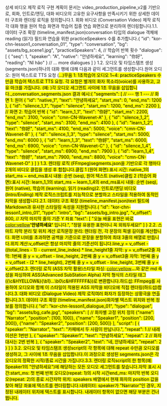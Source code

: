 상세 비디오 제작 로직 구현 계획이 문서는 video_production_pipeline_v2를 기반으로, 회화, 인트로/엔딩, 대화 비디오의 고유한 요구사항을 만족시키기 위한 상세한 데이터 구조와 렌더링 로직을 정의합니다.1. 회화 비디오 (Conversation Video) 제작 로직각 대화 행을 원어 학습 화면과 학습어 집중 연습 화면으로 분리하여 렌더링합니다.1.1. 데이터 구조 확장 (timeline_manifest.json)conversation 타입의 dialogue 객체에 reading (읽기) 필드와 연습을 위한 practiceSpeakers 수를 추가합니다.{
  "id": "kor-chn-lesson1_conversation_01",
  "type": "conversation",
  "bg": "assets/bg_scene1.jpg",
  "practiceSpeakers": 4, // 학습어 반복 횟수
  "dialogue": [
    {
      "seq": 1,
      "speaker": "A",
      "native": "안녕하세요",
      "learning": "你好",
      "reading": "Nǐ hǎo"
    }
    // ... more dialogues
  ]
}
1.2. 오디오 및 타임스탬프 생성 (segments.json)하나의 대화 행에 대해 다음과 같이 세그먼트를 생성합니다.원어 오디오: 원어 텍스트로 TTS 요청 (<mark name="native_1_start"/>...<mark name="native_1_end"/>)무음 1: 1초학습어 오디오 1~4: practiceSpeakers 수만큼 학습어 텍스트로 TTS 요청. 각 요청은 별개의 화자 목소리(voice)를 사용하고, 고유 마크를 가집니다. (예: <mark name="learn_1_1_start"/>)각 오디오 세그먼트 사이에 1초 무음을 삽입합니다._conversation_segments.json 결과 예시:{
  "segments": [
    // --- 행 1 ---
    // 화면 1: 원어
    { "id": "native_1", "text": "안녕하세요", "start_ms": 0, "end_ms": 1200 },
    { "id": "silence_1_1", "type": "silence", "start_ms": 1200, "end_ms": 2200 },
    // 화면 2: 학습어 반복
    { "id": "learn_1_1", "text": "你好", "start_ms": 2200, "end_ms": 3100, "voice": "cmn-CN-Wavenet-A" },
    { "id": "silence_1_2", "type": "silence", "start_ms": 3100, "end_ms": 4100 },
    { "id": "learn_1_2", "text": "你好", "start_ms": 4100, "end_ms": 5000, "voice": "cmn-CN-Wavenet-B" },
    { "id": "silence_1_3", "type": "silence", "start_ms": 5000, "end_ms": 6000 },
    { "id": "learn_1_3", "text": "你好", "start_ms": 6000, "end_ms": 6900, "voice": "cmn-CN-Wavenet-C" },
    { "id": "silence_1_4", "type": "silence", "start_ms": 6900, "end_ms": 7900 },
    { "id": "learn_1_4", "text": "你好", "start_ms": 7900, "end_ms": 8800, "voice": "cmn-CN-Wavenet-D" }
  ]
}
1.3. 렌더링 로직 (FFmpeg)segments.json을 기반으로 각 행마다 2개의 비디오 클립을 생성 후 합칩니다.클립 1 (원어 화면):표시 시간: native_1의 start_ms ~ end_ms표시 내용: 순번 (seq), 원어 텍스트 (native)클립 2 (학습어 화면):표시 시간: learn_1_1의 start_ms ~ learn_1_4의 end_ms표시 내용: 순번 (seq), 원어 (native), 학습어 (learning), 읽기 (reading)2. 인트로/엔딩 비디오 (Intro/Ending) 제작 로직스크립트를 지능적으로 분할하고 스타일을 적용하여 동적인 자막을 생성합니다.2.1. 데이터 구조 확장 (timeline_manifest.json)text 필드에 Markdown과 유사한 스타일링 속성을 지원합니다.{
  "id": "kor-chn-lesson1_intro_01",
  "type": "intro",
  "bg": "assets/bg_intro.jpg",
  "v_offset": 800, // 자막 마지막 줄의 기준 Y 좌표
  "text": [
    "오늘 배울 표현은 바로 <color:yellow>**'안녕하세요'**</color> 입니다.",
    "정말 유용한 표현이니 꼭 외워두세요!"
  ]
}
2.2. 스마트 자막 분리 및 위치 계산 로직문장 분리: 렌더링 전, 각 문장의 픽셀 길이를 계산합니다. 화면 너비를 초과하면 공백을 기준으로 문장을 분할하여 최대 3줄의 배열로 만듭니다.위치 계산:v_offset은 항상 마지막 줄의 기준선이 됩니다.line_y = v_offset - ((total_lines - 1) - current_line_index) * line_height1줄 자막: y = v_offset2줄 자막: 1번째 줄 y = v_offset - line_height, 2번째 줄 y = v_offset3줄 자막: 1번째 줄 y = v_offset - (2 * line_height), 2번째 줄 y = v_offset - line_height, 3번째 줄 y = v_offset2.3. 렌더링 로직 (ASS 자막 활용)스타일 파싱: <color:yellow>**...**</color>와 같은 md 속성을 파싱하여 ASS(Advanced SubStation Alpha) 자막 형식의 스타일 태그({\c&HYELLOW&}{\b1}...\b0\c&HFFFFFF&})로 변환합니다.하드섭: FFmpeg를 사용하여 오디오와 함께 이 스타일이 적용된 ASS 자막을 비디오에 직접 렌더링(하드섭)합니다.3. 대화 비디오 (Dialogue Video) 제작 로직여러 화자가 등장하는 상황극을 연출합니다.3.1. 데이터 구조 확장 (timeline_manifest.json)화자별 텍스트 위치와 반복 정보를 정의합니다.{
  "id": "kor-chn-lesson1_dialogue_01",
  "type": "dialogue",
  "bg": "assets/bg_cafe.jpg",
  "speakers": [ // 화자별 고정 위치 정의
    {"name": "Narrator", "position": [100, 100]},
    {"name": "Speaker1", "position": [200, 300]},
    {"name": "Speaker2", "position": [200, 500]}
  ],
  "script": [
    {
      "speaker": "Narrator",
      "text": "카페에서 두 사람이 만납니다.",
      "repeat": 1 // 내레이션은 1번만
    },
    {
      "speaker": "Speaker1",
      "text": "안녕하세요",
      "repeat": 2 // 화자 대사는 2번 반복
    },
    {
      "speaker": "Speaker2",
      "text": "네, 안녕하세요",
      "repeat": 2
    }
  ]
}
3.2. 오디오 및 타임스탬프 생성script의 각 항목에 대해 repeat 수만큼 오디오를 생성하고, 그 사이에 1초 무음을 삽입합니다.이 과정으로 생성된 segments.json은 각 오디오의 정확한 시작/종료 시간을 가집니다.3.3. 렌더링 로직script의 한 항목(예: Speaker1의 "안녕하세요")에 해당하는 모든 오디오 세그먼트를 찾습니다.자막 표시 시간:start_ms: 첫 번째 반복 오디오(repeat: 1)의 시작 시간end_ms: 마지막 반복 오디오(repeat: 2)의 종료 시간자막 위치: speakers 배열에서 현재 화자의 position 값을 찾아 해당 좌표에 텍스트를 렌더링합니다.내레이터: speaker가 "Narrator"인 경우, 지정된 내레이터 위치에 텍스트를 표시합니다. 내레이터 항목이 없으면 해당 부분은 건너뜁니다.